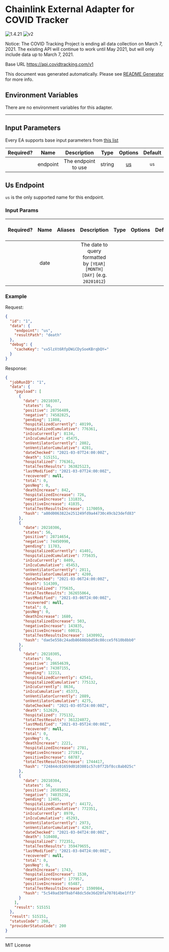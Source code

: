 # Chainlink External Adapter for COVID Tracker

![1.4.21](https://img.shields.io/github/package-json/v/smartcontractkit/external-adapters-js?filename=packages/sources/covid-tracker/package.json) ![v2](https://img.shields.io/badge/framework%20version-v2-blueviolet)

Notice: The COVID Tracking Project is ending all data collection on March 7, 2021. The existing API will continue to work until May 2021, but will only include data up to March 7, 2021.

Base URL https://api.covidtracking.com/v1

This document was generated automatically. Please see [README Generator](../../scripts#readme-generator) for more info.

## Environment Variables

There are no environment variables for this adapter.

---

## Input Parameters

Every EA supports base input parameters from [this list](../../core/bootstrap#base-input-parameters)

| Required? |   Name   |     Description     |  Type  |      Options       | Default |
| :-------: | :------: | :-----------------: | :----: | :----------------: | :-----: |
|           | endpoint | The endpoint to use | string | [us](#us-endpoint) |  `us`   |

## Us Endpoint

`us` is the only supported name for this endpoint.

### Input Params

| Required? | Name | Aliases |                              Description                              | Type | Options | Default | Depends On | Not Valid With |
| :-------: | :--: | :-----: | :-------------------------------------------------------------------: | :--: | :-----: | :-----: | :--------: | :------------: |
|           | date |         | The date to query formatted by `[YEAR][MONTH][DAY]` (e.g. `20201012`) |      |         |         |            |                |

### Example

Request:

```json
{
  "id": "1",
  "data": {
    "endpoint": "us",
    "resultPath": "death"
  },
  "debug": {
    "cacheKey": "vx5lzXt6RfpDWiCDySoeKBrqbQY="
  }
}
```

Response:

```json
{
  "jobRunID": "1",
  "data": {
    "payload": [
      {
        "date": 20210307,
        "states": 56,
        "positive": 28756489,
        "negative": 74582825,
        "pending": 11808,
        "hospitalizedCurrently": 40199,
        "hospitalizedCumulative": 776361,
        "inIcuCurrently": 8134,
        "inIcuCumulative": 45475,
        "onVentilatorCurrently": 2802,
        "onVentilatorCumulative": 4281,
        "dateChecked": "2021-03-07T24:00:00Z",
        "death": 515151,
        "hospitalized": 776361,
        "totalTestResults": 363825123,
        "lastModified": "2021-03-07T24:00:00Z",
        "recovered": null,
        "total": 0,
        "posNeg": 0,
        "deathIncrease": 842,
        "hospitalizedIncrease": 726,
        "negativeIncrease": 131835,
        "positiveIncrease": 41835,
        "totalTestResultsIncrease": 1170059,
        "hash": "a80d0063822e251249fd9a44730c49cb23defd83"
      },
      {
        "date": 20210306,
        "states": 56,
        "positive": 28714654,
        "negative": 74450990,
        "pending": 11783,
        "hospitalizedCurrently": 41401,
        "hospitalizedCumulative": 775635,
        "inIcuCurrently": 8409,
        "inIcuCumulative": 45453,
        "onVentilatorCurrently": 2811,
        "onVentilatorCumulative": 4280,
        "dateChecked": "2021-03-06T24:00:00Z",
        "death": 514309,
        "hospitalized": 775635,
        "totalTestResults": 362655064,
        "lastModified": "2021-03-06T24:00:00Z",
        "recovered": null,
        "total": 0,
        "posNeg": 0,
        "deathIncrease": 1680,
        "hospitalizedIncrease": 503,
        "negativeIncrease": 143835,
        "positiveIncrease": 60015,
        "totalTestResultsIncrease": 1430992,
        "hash": "dae5e558c24adb86686bbd58c08cce5f610b8bb0"
      },
      {
        "date": 20210305,
        "states": 56,
        "positive": 28654639,
        "negative": 74307155,
        "pending": 12213,
        "hospitalizedCurrently": 42541,
        "hospitalizedCumulative": 775132,
        "inIcuCurrently": 8634,
        "inIcuCumulative": 45373,
        "onVentilatorCurrently": 2889,
        "onVentilatorCumulative": 4275,
        "dateChecked": "2021-03-05T24:00:00Z",
        "death": 512629,
        "hospitalized": 775132,
        "totalTestResults": 361224072,
        "lastModified": "2021-03-05T24:00:00Z",
        "recovered": null,
        "total": 0,
        "posNeg": 0,
        "deathIncrease": 2221,
        "hospitalizedIncrease": 2781,
        "negativeIncrease": 271917,
        "positiveIncrease": 68787,
        "totalTestResultsIncrease": 1744417,
        "hash": "724844c01659d0103801c57c0f72bf8cc8ab025c"
      },
      {
        "date": 20210304,
        "states": 56,
        "positive": 28585852,
        "negative": 74035238,
        "pending": 12405,
        "hospitalizedCurrently": 44172,
        "hospitalizedCumulative": 772351,
        "inIcuCurrently": 8970,
        "inIcuCumulative": 45293,
        "onVentilatorCurrently": 2973,
        "onVentilatorCumulative": 4267,
        "dateChecked": "2021-03-04T24:00:00Z",
        "death": 510408,
        "hospitalized": 772351,
        "totalTestResults": 359479655,
        "lastModified": "2021-03-04T24:00:00Z",
        "recovered": null,
        "total": 0,
        "posNeg": 0,
        "deathIncrease": 1743,
        "hospitalizedIncrease": 1530,
        "negativeIncrease": 177957,
        "positiveIncrease": 65487,
        "totalTestResultsIncrease": 1590984,
        "hash": "5c549ad30f9abf48dc5de36d20fa707014be1ff3"
      }
    ],
    "result": 515151
  },
  "result": 515151,
  "statusCode": 200,
  "providerStatusCode": 200
}
```

---

MIT License
